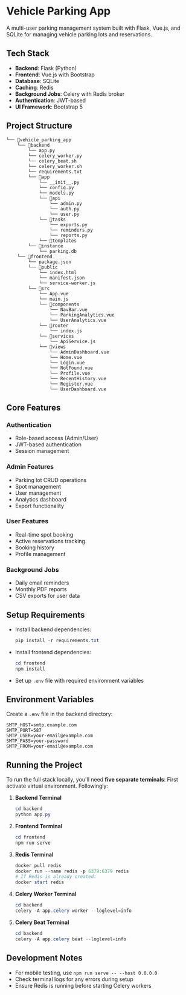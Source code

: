 # Vehicle Parking App

A multi-user parking management system built with Flask, Vue.js, and SQLite for managing vehicle parking lots and reservations.

## Tech Stack

- **Backend**: Flask (Python)
- **Frontend**: Vue.js with Bootstrap
- **Database**: SQLite
- **Caching**: Redis
- **Background Jobs**: Celery with Redis broker
- **Authentication**: JWT-based
- **UI Framework**: Bootstrap 5

## Project Structure

```
└── 📁vehicle_parking_app
    └── 📁backend
        └── app.py
        └── celery_worker.py
        └── celery_beat.sh
        └── celery_worker.sh
        └── requirements.txt
        └── 📁app
            └── __init__.py
            └── config.py
            └── models.py
            └── 📁api
                └── admin.py
                └── auth.py
                └── user.py
            └── 📁tasks
                └── exports.py
                └── reminders.py
                └── reports.py
            └── 📁templates
        └── 📁instance
            └── parking.db
    └── 📁frontend
        └── package.json
        └── 📁public
            └── index.html
            └── manifest.json
            └── service-worker.js
        └── 📁src
            └── App.vue
            └── main.js
            └── 📁components
                └── NavBar.vue
                └── ParkingAnalytics.vue
                └── UserAnalytics.vue
            └── 📁router
                └── index.js
            └── 📁services
                └── ApiService.js
            └── 📁views
                └── AdminDashboard.vue
                └── Home.vue
                └── Login.vue
                └── NotFound.vue
                └── Profile.vue
                └── RecentHistory.vue
                └── Register.vue
                └── UserDashboard.vue
```

## Core Features

### Authentication

- Role-based access (Admin/User)
- JWT-based authentication
- Session management

### Admin Features

- Parking lot CRUD operations
- Spot management
- User management
- Analytics dashboard
- Export functionality

### User Features

- Real-time spot booking
- Active reservations tracking
- Booking history
- Profile management

### Background Jobs

- Daily email reminders
- Monthly PDF reports
- CSV exports for user data

## Setup Requirements

- Install backend dependencies:
  ```powershell
  pip install -r requirements.txt
  ```
- Install frontend dependencies:
  ```powershell
  cd frontend
  npm install
  ```
- Set up `.env` file with required environment variables

## Environment Variables

Create a `.env` file in the backend directory:

```
SMTP_HOST=smtp.example.com
SMTP_PORT=587
SMTP_USER=your-email@example.com
SMTP_PASS=your-password
SMTP_FROM=your-email@example.com
```

## Running the Project

To run the full stack locally, you'll need **five separate terminals**:
First activate virtual environment. Followingly:

1. **Backend Terminal**

   ```powershell
   cd backend
   python app.py
   ```

2. **Frontend Terminal**

   ```powershell
   cd frontend
   npm run serve
   ```

3. **Redis Terminal**

   ```powershell
   docker pull redis
   docker run --name redis -p 6379:6379 redis
   # If Redis is already created:
   docker start redis
   ```

4. **Celery Worker Terminal**

   ```powershell
   cd backend
   celery -A app.celery worker --loglevel=info
   ```

5. **Celery Beat Terminal**
   ```powershell
   cd backend
   celery -A app.celery beat --loglevel=info
   ```

## Development Notes

- For mobile testing, use `npm run serve -- --host 0.0.0.0`
- Check terminal logs for any errors during setup
- Ensure Redis is running before starting Celery workers
